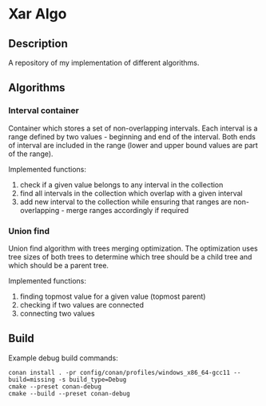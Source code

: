 # Xar Algo

## Description
A repository of my implementation of different algorithms. 

## Algorithms

### Interval container
Container which stores a set of non-overlapping intervals. 
Each interval is a range defined by two values - beginning and end of the interval.
Both ends of interval are included in the range (lower and upper bound values are part of the range).

Implemented functions:
1. check if a given value belongs to any interval in the collection
2. find all intervals in the collection which overlap with a given interval
3. add new interval to the collection while ensuring that ranges are non-overlapping - merge ranges accordingly if
required

### Union find
Union find algorithm with trees merging optimization. 
The optimization uses tree sizes of both trees to determine which tree should be a child tree and which should be a
parent tree. 

Implemented functions:
1. finding topmost value for a given value (topmost parent)
2. checking if two values are connected
3. connecting two values

## Build
Example debug build commands:

```
conan install . -pr config/conan/profiles/windows_x86_64-gcc11 --build=missing -s build_type=Debug
cmake --preset conan-debug
cmake --build --preset conan-debug
```